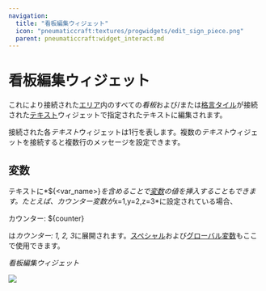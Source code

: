 ```yaml
---
navigation:
  title: "看板編集ウィジェット"
  icon: "pneumaticcraft:textures/progwidgets/edit_sign_piece.png"
  parent: pneumaticcraft:widget_interact.md
---
```


# 看板編集ウィジェット

これにより接続された[エリア](./area.md)内のすべての*看板*および/または[格言タイル](../aphorism_tile.md)が接続された[テキスト](./text.md)ウィジェットで指定されたテキストに編集されます。

接続された各*テキスト*ウィジェットは1行を表します。複数の*テキスト*ウィジェットを接続すると複数行のメッセージを設定できます。

## 変数

テキストに*${<var_name>}*を含めることで[変数](./variables.md)の値を挿入することもできます。たとえば、*カウンター*変数が*x=1,y=2,z=3*に設定されている場合、

<Color hex="#272">カウンター: ${counter}</Color>

は*カウンター: 1, 2, 3*に展開されます。[スペシャル](./variables.md#special)および[グローバル変数](./variables.md#global)もここで使用できます。

*看板編集ウィジェット*

![](edit_sign_piece.png)

